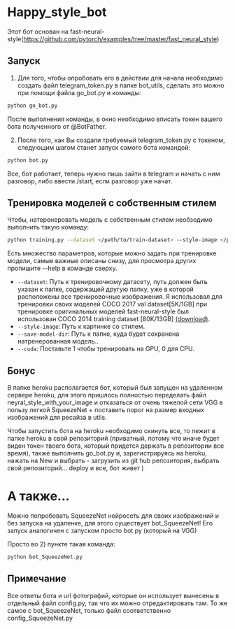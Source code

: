 # Happy_style_bot
Этот бот основан на fast-neural-style(https://github.com/pytorch/examples/tree/master/fast_neural_style)
## Запуск
1) Для того, чтобы опробовать его в действии для начала необходимо создать файл telegram_token.py в папке bot_utils, сделать это можно при помощи файла go_bot.py и команды:
```bash
python go_bot.py
```
После выполнения команды, в окно необходимо вписать токен вашего бота полученного от @BotFather.

2) После того, как Вы создали требуемый telegram_token.py с токеном, следующим шагом станет запуск самого бота командой:
```bash
python bot.py
```
Все, бот работает, теперь нужно лишь зайти в telegram и начать с ним разговор, либо ввести /start, если разговор уже начат.
## Тренировка моделей с собственным стилем
Чтобы, натеренеровать модель с собственным стилем необзодимо выполнить такую команду:
```bash
python training.py --dataset </path/to/train-dataset> --style-image </path/to/style/image> --save-model-dir </path/to/save-model/folder> --epochs 2 --cuda 1
```
Есть множество параметров, которые можно задать при тренировке модели, самые важные описаны снизу, для просмотра других пропишите 
--help в команде сверху.
* `--dataset`: Путь к тренировочному датасету, путь должен быть указан к папке, содержащей другую папку, уже в которой расположены все тренировочные изображения. Я использовал для тренировки своих моделей COCO 2017 val dataset[5K/1GB] при тренировке оригинальных моделей fast-neural-style был использован COCO 2014 training dataset [80K/13GB] [(download)](http://mscoco.org/dataset/#download).
* `--style-image`: Путь к картинке со стилем.
* `--save-model-dir`: Путь к папке, куда будет сохранена натренерованная модель..
* `--cuda`: Поставьте 1 чтобы тренировать на GPU, 0 для CPU.
## Бонус
В папке heroku располагается бот, который был запущен на удаленном сервере heroku, для этого пришлось полностью переделать файл neyral_style_with_your_image и отказаться от очень тяжелой сети VGG в пользу легкой SqueezeNet + поставить порог на размер входных изображений для ресайза в utils.

Чтобы запустить бота на heroku необходимо скинуть все, то лежит в папке heroku в свой репозиторий (приватный, потому что иначе будет виден токен твоего бота, который придется держать в репозитории все время), также выполнить go_bot.py и, зарегистрируясь на heroku, нажать на New и выбрать - загрузить из git hub репозитория, выбрать свой репозиторий... deploy и все, бот живет )
# А также...
Можно попробовать SqueezeNet нейросеть для своих изображений и без запуска на удаленке, для этого существует bot_SqueezeNet! Его запуск аналогичен с запуском просто bot.py (который на VGG)

Просто во 2) пункте такая команда:
```bash
python bot_SqueezeNet.py
```
## Примечание
Все ответы бота и url фотографий, которые он использует вынесены в отдельный файл config.py, так что их можно отредактировать там.
То же самое с bot_SqueezeNet, только файл соответственно config_SqueezeNet.py

